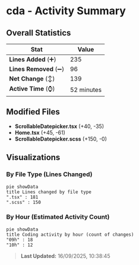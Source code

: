 # cda - Activity Summary 

## Overall Statistics

| Stat                   | Value                                                             |
| ---------------------- | ----------------------------------------------------------------- |
| **Lines Added** (➕)   | 235                                          |
| **Lines Removed** (➖) | 96                                        |
| **Net Change** (↕)    | 139                |
| **Active Time** (⌚)   | 52 minutes |


## Modified Files
- **ScrollableDatepicker.tsx** (+40, -35)
- **Home.tsx** (+45, -61)
- **ScrollableDatepicker.scss** (+150, -0)

## Visualizations

### By File Type (Lines Changed)

```mermaid
pie showData
title Lines changed by file type
".tsx" : 181
".scss" : 150
```

### By Hour (Estimated Activity Count)

```mermaid
pie showData
title Coding activity by hour (count of changes)
"09h" : 18
"10h" : 12
```


> **Last Updated:** 16/09/2025, 10:38:45